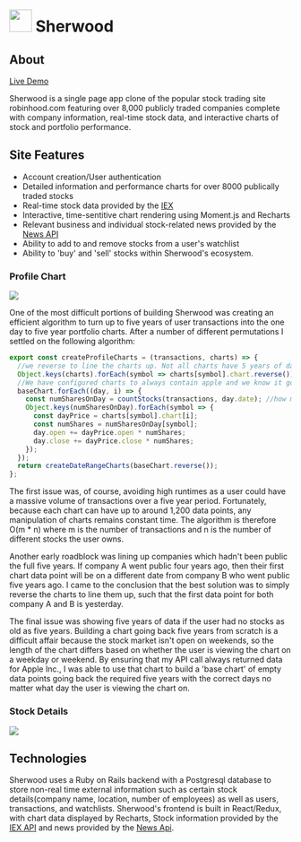 # <img src="https://raw.githubusercontent.com/Nick-Howlett/Sherwood/master/app/assets/images/sherwood_logo_green.png" width="40" height="40" /> Sherwood

## About
[Live Demo](https://sherwoodapp.herokuapp.com?utm_source=readme&medium=body)

Sherwood is a single page app clone of the popular stock trading site robinhood.com featuring over 8,000 publicly traded companies complete with company information, real-time stock data, and interactive charts of stock and portfolio performance.

## Site Features
  * Account creation/User authentication
  * Detailed information and performance charts for over 8000 publically traded stocks
  * Real-time stock data provided by the [IEX](https://iextrading.com/developer/docs/)
  * Interactive, time-sentitive chart rendering using Moment.js and Recharts
  * Relevant business and individual stock-related news provided by the [News API](https://newsapi.org/)
  * Ability to add to and remove stocks from a user's watchlist
  * Ability to 'buy' and 'sell' stocks within Sherwood's ecosystem.
  
### Profile Chart
<img src="https://raw.githubusercontent.com/Nick-Howlett/Sherwood/master/app/assets/images/gif-profile.gif"/>

One of the most difficult portions of building Sherwood was creating an efficient algorithm to turn up to five years of user transactions into the one day to five year portfolio charts. After a number of different permutations I settled on the following algorithm:

```javascript
export const createProfileCharts = (transactions, charts) => {
  //we reverse to line the charts up. Not all charts have 5 years of data, but all have data starting from now going back
  Object.keys(charts).forEach(symbol => charts[symbol].chart.reverse()); 
  //We have configured charts to always contain apple and we know it goes back the full five years, so we build our base from it.
  baseChart.forEach((day, i) => {
    const numSharesOnDay = countStocks(transactions, day.date); //how many and which stocks did the user have on this day?
    Object.keys(numSharesOnDay).forEach(symbol => {
      const dayPrice = charts[symbol].chart[i];
      const numShares = numSharesOnDay[symbol];
      day.open += dayPrice.open * numShares;
      day.close += dayPrice.close * numShares;
    });
  });
  return createDateRangeCharts(baseChart.reverse());
};
```
The first issue was, of course, avoiding high runtimes as a user could have a massive volume of transactions over a five year period. Fortunately, because each chart can have up to around 1,200 data points, any manipulation of charts remains constant time. The algorithm is therefore O(m * n) where m is the number of transactions and n is the number of different stocks the user owns. 

Another early roadblock was lining up companies which hadn't been public the full five years. If company A went public four years ago, then their first chart data point will be on a different date from company B who went public five years ago. I came to the conclusion that the best solution was to simply reverse the charts to line them up, such that the first data point for both company A and B is yesterday. 

The final issue was showing five years of data if the user had no stocks as old as five years. Building a chart going back five years from scratch is a difficult affair because the stock market isn't open on weekends, so the length of the chart differs based on whether the user is viewing the chart on a weekday or weekend. By ensuring that my API call always returned data for Apple Inc., I was able to use that chart to build a 'base chart' of empty data points going back the required five years with the correct days no matter what day the user is viewing the chart on.

### Stock Details
<img src="https://raw.githubusercontent.com/Nick-Howlett/Sherwood/master/app/assets/images/gif-stock-page.gif"/>

## Technologies
Sherwood uses a Ruby on Rails backend with a Postgresql database to store non-real time external information such as certain stock details(company name, location, number of employees) as well as users, transactions, and watchlists. Sherwood's frontend is built in React/Redux, with chart data displayed by Recharts, Stock information provided by the [IEX API](https://iextrading.com/developer/docs/) and news provided by the [News Api](https://newsapi.org/). 

